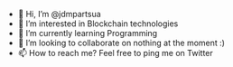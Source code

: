 - 👋 Hi, I’m @jdmpartsua
- 👀 I’m interested in Blockchain technologies
- 🌱 I’m currently learning Programming
- 💞️ I’m looking to collaborate on nothing at the moment :)
- 📫 How to reach me? Feel free to ping me on Twitter

<!---
jdmpartsua/jdmpartsua is a ✨ special ✨ repository because its `README.md` (this file) appears on your GitHub profile.
You can click the Preview link to take a look at your changes.
--->
